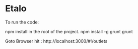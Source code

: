 # Etalo

To run the code:

npm install in the root of the project.
npm install -g grunt
grunt

Goto Browser hit : http://localhost:3000/#!/outlets
